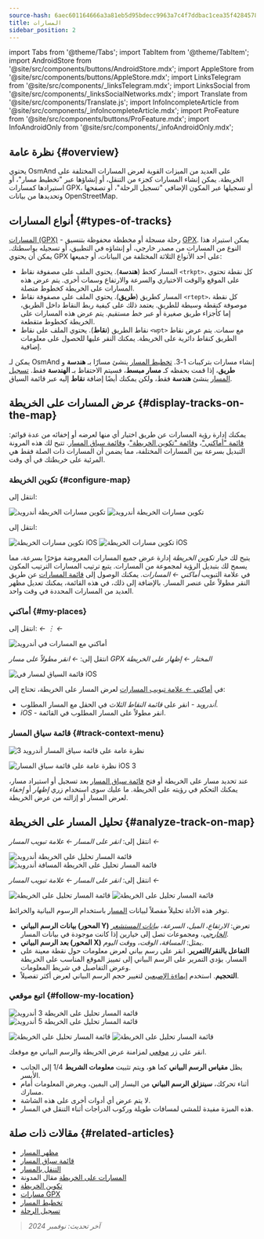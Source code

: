 ```yaml
---
source-hash: 6aec601164666a3a81eb5d95bdecc9963a7c4f7ddbac1cea35f42845786713b8
title: المسارات
sidebar_position: 2
---
```

import Tabs from '@theme/Tabs';
import TabItem from '@theme/TabItem';
import AndroidStore from '@site/src/components/buttons/AndroidStore.mdx';
import AppleStore from '@site/src/components/buttons/AppleStore.mdx';
import LinksTelegram from '@site/src/components/_linksTelegram.mdx';
import LinksSocial from '@site/src/components/_linksSocialNetworks.mdx';
import Translate from '@site/src/components/Translate.js';
import InfoIncompleteArticle from '@site/src/components/_infoIncompleteArticle.mdx';
import ProFeature from '@site/src/components/buttons/ProFeature.mdx';
import InfoAndroidOnly from '@site/src/components/_infoAndroidOnly.mdx';

## نظرة عامة {#overview}

يحتوي OsmAnd على العديد من الميزات القوية لعرض المسارات المختلفة على الخريطة. يمكن إنشاء المسارات كجزء من التنقل، أو إنشاؤها عبر "تخطيط مسار"، أو استيرادها كمسارات GPX، أو تسجيلها عبر المكون الإضافي "تسجيل الرحلة"، أو تصفحها وتحديدها من بيانات OpenStreetMap.

## أنواع المسارات {#types-of-tracks}

[المسارات (GPX)](#display-tracks-on-the-map) - رحلة مسجلة أو مخططة محفوظة بتنسيق [GPX](https://en.wikipedia.org/wiki/GPS_Exchange_Format). يمكن استيراد هذا النوع من المسارات من مصدر خارجي، أو إنشاؤه في التطبيق، أو تسجيله بواسطتك. يمكن أن يحتوي GPX على أحد الأنواع الثلاثة المختلفة من البيانات، أو جميعها:

- المسار كخط (**هندسة**). يحتوي الملف على مصفوفة نقاط `<trkpt>`، كل نقطة تحتوي على الموقع والوقت الاختياري والسرعة والارتفاع وسمات أخرى. يتم عرض هذه المسارات على الخريطة كخطوط متصلة.
- المسار كطريق (**طريق**). يحتوي الملف على مصفوفة نقاط `<rtept>`، كل نقطة موصوفة كنقطة وسيطة للطريق. يعتمد ذلك على كيفية ربط النقاط داخل الطريق، إما كأجزاء طريق صغيرة أو عبر خط مستقيم. يتم عرض هذه المسارات على الخريطة كخطوط متقطعة.
- نقاط الطريق (**نقاط**). يحتوي الملف على نقاط `<wpt>` مع سمات. يتم عرض نقاط الطريق كنقاط دائرية على الخريطة. يمكنك النقر عليها للحصول على معلومات إضافية.

يمكن لـ OsmAnd إنشاء مسارات بتركيبات 1-3. [تخطيط المسار](../../plan-route/create-route.md) ينشئ مسارًا بـ **هندسة** و **طريق**، إذا قمت بحفظه كـ **مسار مبسط**، فسيتم الاحتفاظ بـ **الهندسة** فقط. [تسجيل المسار](../../plugins/trip-recording.md#new-track-recording) ينشئ **هندسة** فقط، ولكن يمكنك أيضًا إضافة **نقاط** إليه عبر قائمة السياق.

## عرض المسارات على الخريطة {#display-tracks-on-the-map}

يمكنك إدارة رؤية المسارات عن طريق اختيار أي منها لعرضه أو إخفائه من عدة قوائم: [قائمة "أماكني"](#my-places)، و[قائمة "تكوين الخريطة"](#configure-map)، و[قائمة سياق المسار](#track-context-menu). تتيح لك هذه المرونة التبديل بسرعة بين المسارات المختلفة، مما يضمن أن المسارات ذات الصلة فقط هي المرئية على خريطتك في أي وقت.

### تكوين الخريطة {#configure-map}

<Tabs groupId="operating-systems" queryString="current-os">

<TabItem value="android" label="أندرويد">

انتقل إلى: *<Translate android="true" ids="shared_string_menu,configure_map,shared_string_show,show_gpx"/>*

![تكوين مسارات الخريطة أندرويد](@site/static/img/map/tracks_and_routes/tracks_and_routes_display_1_andr.png) ![تكوين مسارات الخريطة أندرويد](@site/static/img/map/tracks_and_routes/tracks_and_routes_display_andr.png)

</TabItem>

<TabItem value="ios" label="iOS">

انتقل إلى: *<Translate ios="true" ids="shared_string_menu,configure_map,shared_string_gpx_tracks"/>*

![تكوين مسارات الخريطة iOS](@site/static/img/personal/tracks/follow_track_1_ios.png) ![تكوين مسارات الخريطة iOS](@site/static/img/personal/tracks/configure_map_track_menu_ios.png)

</TabItem>

</Tabs>

يتيح لك خيار *تكوين الخريطة* إدارة عرض جميع المسارات المعروضة مؤخرًا بسرعة، مما يسمح لك بتبديل الرؤية لمجموعة من المسارات. يتبع ترتيب المسارات الترتيب المكون في علامة التبويب *أماكني ← المسارات*. يمكنك الوصول إلى [قائمة المسارات](../../personal/tracks/manage-tracks.md#track-menu) عن طريق النقر مطولاً على عنصر المسار. بالإضافة إلى ذلك، في هذه القائمة، يمكنك تعديل مظهر العديد من المسارات المحددة في وقت واحد.

### أماكني {#my-places}

<Tabs groupId="operating-systems" queryString="current-os">

<TabItem value="android" label="أندرويد">

انتقل إلى: *<Translate android="true" ids="shared_string_menu,shared_string_my_places,shared_string_gpx_files"/> ← &#8942; ← <Translate android="true" ids="shared_string_show_on_map"/>*

![أماكني مع المسارات في أندرويد](@site/static/img/personal/tracks/one_track_menu_andr.png)

</TabItem>

<TabItem value="ios" label="iOS">

انتقل إلى: *<Translate ios="true" ids="shared_string_menu,shared_string_my_places,shared_string_gpx_tracks"/> ← انقر مطولاً على مسار GPX المختار ← إظهار على الخريطة*

![قائمة السياق لمسار في iOS](@site/static/img/personal/tracks/one_track_menu_ios.png)

</TabItem>

</Tabs>

في [أماكني *←* علامة تبويب المسارات](../../personal/tracks/manage-tracks.md#manage-tracks) لعرض المسار على الخريطة، تحتاج إلى:

- *أندرويد* - انقر على *قائمة النقاط الثلاث* في الحقل مع المسار المطلوب.
- *iOS* - انقر مطولاً على المسار المطلوب في القائمة.

### قائمة سياق المسار {#track-context-menu}

<Tabs groupId="operating-systems" queryString="current-os">

<TabItem value="android" label="أندرويد">

![نظرة عامة على قائمة سياق المسار أندرويد 3](@site/static/img/personal/tracks/track_context_overview_andr_3.png)

</TabItem>

<TabItem value="ios" label="iOS">

![نظرة عامة على قائمة سياق المسار iOS 3](@site/static/img/personal/tracks/track_context_overview_ios_3.png)

</TabItem>

</Tabs>

عند تحديد مسار على الخريطة أو فتح [قائمة سياق المسار](./track-context-menu.md) بعد تسجيل أو استيراد مسار، يمكنك التحكم في رؤيته على الخريطة. ما عليك سوى استخدام زري *إظهار* أو *إخفاء* لعرض المسار أو إزالته من عرض الخريطة.

## تحليل المسار على الخريطة {#analyze-track-on-map}

<Tabs groupId="operating-systems" queryString="current-os">

<TabItem value="android" label="أندرويد">

انتقل إلى: *انقر على المسار ← علامة تبويب المسار ← <Translate android="true" ids="analyze_on_map"/>*

![قائمة المسار تحليل على الخريطة أندرويد](@site/static/img/personal/tracks/analyze_track_on_map_andr.png) ![قائمة المسار تحليل على الخريطة المسافة أندرويد](@site/static/img/personal/tracks/analyze_track_on_map_distance_andr.png)

</TabItem>

<TabItem value="ios" label="iOS">

انتقل إلى: *انقر على المسار ← علامة تبويب المسار ← <Translate ios="true" ids="analyze_on_map"/>*

![قائمة المسار تحليل على الخريطة](@site/static/img/personal/tracks/track_analyze_ios.png) ![قائمة المسار تحليل على الخريطة](@site/static/img/personal/tracks/track_analyze_on_map_ios.png)

</TabItem>

</Tabs>

توفر هذه الأداة تحليلاً مفصلاً لبيانات [المسار](../../map/tracks/track-context-menu.md#options) باستخدام الرسوم البيانية والخرائط.

- **بيانات الرسم البياني (المحور Y)** تعرض: *الارتفاع*، *الميل*، *السرعة*، [*بيانات المستشعر الخارجي*](../../plugins/external-sensors.md)، ومجموعات تصل إلى خيارين إذا كانت موجودة في بيانات المسار.
- **بعد الرسم البياني (المحور X)** يمثل: *المسافة*، *الوقت*، و*وقت اليوم*.
- **التفاعل بالنقر/التمرير**. انقر على رسم بياني لعرض معلومات حول نقطة معينة على المسار. يؤدي التمرير على الرسم البياني إلى تمييز الموقع المناسب على الخريطة وعرض التفاصيل في شريط المعلومات.
- **التحجيم**. استخدم [إيماءة الإصبعين](../../map/interact-with-map.md#gestures) لتغيير حجم الرسم البياني لعرض أكثر تفصيلاً.

### اتبع موقعي {#follow-my-location}

<Tabs groupId="operating-systems" queryString="current-os">

<TabItem value="android" label="أندرويد">

![قائمة المسار تحليل على الخريطة 3 أندرويد](@site/static/img/personal/tracks/track_analyze_on_map_3_android.png) ![قائمة المسار تحليل على الخريطة 5 أندرويد](@site/static/img/personal/tracks/track_analyze_on_map_5_android.png)

</TabItem>

<TabItem value="ios" label="iOS">

![قائمة المسار تحليل على الخريطة](@site/static/img/personal/tracks/track_follow_my_location_3_ios.png) ![قائمة المسار تحليل على الخريطة](@site/static/img/personal/tracks/track_follow_my_location_4_ios.png)

</TabItem>

</Tabs>

انقر على زر [موقعي](../../map/interact-with-map.md#my-location-and-zoom) لمزامنة عرض الخريطة والرسم البياني مع موقعك.

- يظل **مقياس الرسم البياني** كما هو، ويتم تثبيت **معلومات الشريط** 1/4 إلى الجانب الأيسر.
- أثناء تحركك، **سينزلق الرسم البياني** من اليسار إلى اليمين، ويعرض المعلومات أمام مسارك.
- لا يتم عرض أي أدوات أخرى على هذه الشاشة.
- هذه الميزة مفيدة للمشي لمسافات طويلة وركوب الدراجات أثناء التنقل في المسار.

## مقالات ذات صلة {#related-articles}

- [مظهر المسار](./appearance.md)
- [قائمة سياق المسار](./track-context-menu.md)
- [التنقل بالمسار](../../navigation/setup/gpx-navigation.md)
- [المسارات على الخريطة](https://docs.osmand.net/blog/routes) مقال المدونة
- [تكوين الخريطة](../../map/configure-map-menu.md)
- [مسارات GPX](../../personal/tracks/index.md)
- [تخطيط المسار](../../plan-route/index.md)
- [تسجيل الرحلة](../../plugins/trip-recording.md)

> *آخر تحديث: نوفمبر 2024*